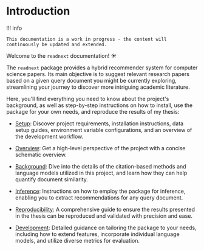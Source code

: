 # Introduction

!!! info

    This documentation is a work in progress - the content will continuously be updated and extended.

Welcome to the `readnext` documentation! ☀️

The `readnext` package provides a hybrid recommender system for computer science papers.
Its main objective is to suggest relevant research papers based on a given query document you might be currently exploring, streamlining your journey to discover more intriguing academic literature.

Here, you'll find everything you need to know about the project's background, as well as step-by-step instructions on how to install, use the package for your own needs, and reproduce the results of my thesis:

- [Setup](setup.md): Discover project requirements, installation instructions, data setup guides, environment variable configurations, and an overview of the development workflow.

- [Overview](overview.md): Get a high-level perspective of the project with a concise schematic overview.

- [Background](background.md): Dive into the details of the citation-based methods and language models utilized in this project, and learn how they can help quantify document similarity.

- [Inference](inference.md): Instructions on how to employ the package for inference, enabling you to extract recommendations for any query document.

- [Reproducibility](reproducibility.md): A comprehensive guide to ensure the results presented in the thesis can be reproduced and validated with precision and ease.

- [Development](development.md): Detailed guidance on tailoring the package to your needs, including how to extend features, incorporate individual language models, and utilize diverse metrics for evaluation.
